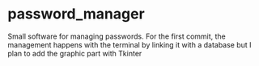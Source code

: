 # password_manager
Small software for managing passwords.
For the first commit, the management happens with the terminal by linking it with a database but I plan to add the graphic part with Tkinter
